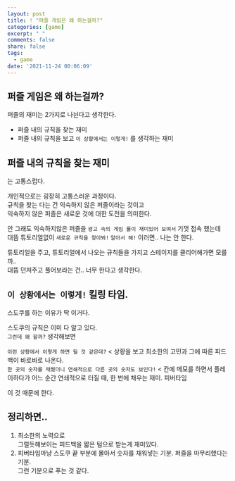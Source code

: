 ```yaml
---
layout: post
title: ! "퍼즐 게임은 왜 하는걸까?"
categories: [game]
excerpt: " "
comments: false
share: false
tags:
  - game
date: '2021-11-24 00:06:09'
---
```


## 퍼즐 게임은 왜 하는걸까?
퍼즐의 재미는 2가지로 나뉜다고 생각한다.

* 퍼즐 내의 규칙을 찾는 재미
* 퍼즐 내의 규칙을 보고 `이 상황에서는 이렇게!` 를 생각하는 재미

## 퍼즐 내의 규칙을 찾는 재미
는 고통스럽다.

개인적으로는 굉장히 고통스러운 과정이다.  
규칙을 찾는 다는 건 익숙하지 않은 퍼즐이라는 것이고  
익숙하지 않은 퍼즐은 새로운 것에 대한 도전을 의미한다.

안 그래도 익숙하지않은 퍼즐을 `광고 속의 게임 룰이 재미있어 보여서` 기껏 접속 했는데  
대뜸 튜토리얼없이 `새로운 규칙을 찾아봐!` `알아서 해!` 이러면.. 나는 안 한다.

튜토리얼을 주고, 튜토리얼에서 나오는 규칙들을 가지고 스테이지를 클리어해가면 모를까..  
대뜸 던져주고 풀어보라는 건.. 너무 한다고 생각한다.

## `이 상황에서는 이렇게!` 킬링 타임.
스도쿠를 하는 이유가 딱 이거다.

스도쿠의 규칙은 이미 다 알고 있다.  
`그런데 왜 할까?` 생각해보면

`이런 상황에서 이렇게 하면 될 것 같은데?` < 상황을 보고 최소한의 고민과 그에 따른 피드백이 바로바로 나온다.  
`한 곳의 숫자를 채웠더니 연쇄적으로 다른 곳의 숫자도 보인다!` < 칸에 메모를 하면서 플레이하다가 어느 순간 연쇄적으로 터질 때, 한 번에 채우는 재미. 피버타임

이 것 때문에 한다.  


## 정리하면..
1. 최소한의 노력으로  
그럴듯해보이는 피드백을 짧은 텀으로 받는게 재미있다.  
2. 피버타임마냥 스도쿠 끝 부분에 몰아서 숫자를 채워넣는 기분. 퍼즐을 마무리했다는 기분.  
그런 기분으로 푸는 것 같다.
